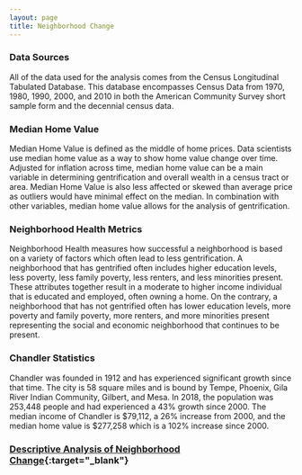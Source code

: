 ```yaml
---
layout: page
title: Neighborhood Change
---
```


### Data Sources

All of the data used for the analysis comes from the Census Longitudinal Tabulated Database. This database encompasses Census Data from 1970, 1980, 1990, 2000, and 2010 in both the American Community Survey short sample form and the decennial census data. 

### Median Home Value

Median Home Value is defined as the middle of home prices. Data scientists use median home value as a way to show home value change over time. Adjusted for inflation across time, median home value can be a main variable in determining gentrification and overall wealth in a census tract or area. Median Home Value is also less affected or skewed than average price as outliers would have minimal effect on the median. In combination with other variables, median home value allows for the analysis of gentrification. 

### Neighborhood Health Metrics

Neighborhood Health measures how successful a neighborhood is based on a variety of factors which often lead to less gentrification. A neighborhood that has gentrified often includes higher education levels, less poverty, less family poverty, less renters, and less minorities present. These attributes together result in a moderate to higher income individual that is educated and employed, often owning a home. On the contrary, a neighborhood that has not gentrified often has lower education levels, more poverty and family poverty, more renters, and more minorities present representing the social and economic neighborhood that continues to be present. 

### Chandler Statistics

Chandler was founded in 1912 and has experienced significant growth since that time. The city is 58 square miles and is bound by Tempe, Phoenix, Gila River Indian Community, Gilbert, and Mesa. In 2018, the population was 253,448 people and had experienced a 43% growth since 2000. The median income of Chandler is $79,112, a 26% increase from 2000, and the median home value is $277,258 which is a 102% increase since 2000.  

### [Descriptive Analysis of Neighborhood Change](/report-templates/analysis-of-neighborhood-changes.html){:target="_blank"}


